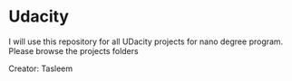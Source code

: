 # Udacity

I will use this repository for all UDacity projects for nano degree program. Please browse the projects folders

Creator: Tasleem

